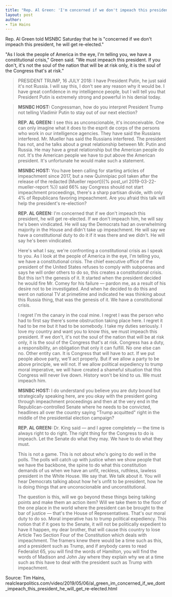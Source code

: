 ```yaml
---
title: "Rep. Al Green: 'I'm concerned if we don't impeach this president, he will get re-elected'"
layout: post
author:
- Tim Hains
---
```


Rep. Al Green told MSNBC Saturday that he is "concerned if we don't impeach this president, he will get re-elected."

"As I look the people of America in the eye, I'm telling you, we have a constitutional crisis," Green said. "We must impeach this president. If you don't, it's not the soul of the nation that will be at risk only, it is the soul of the Congress that's at risk."

> PRESIDENT TRUMP, 16 JULY 2018: I have President Putin, he just said it's not Russia. I will say this, I don't see any reason why it would be. I have great confidence in my intelligence people, but I will tell you that President Putin is extremely strong and powerful in his denial today.

> **MSNBC HOST:** Congressman, how do you interpret President Trump not telling Vladimir Putin to stay out of our next election?
>
> **REP. AL GREEN:** I see this as unconscionable, it's inconceivable. One can only imagine what it does to the esprit de corps of the persons who work in our intelligence agencies. They have said the Russians interfered. Mr. Mueller has said the Russians interfered. The president has not, and he talks about a great relationship between Mr. Putin and Russia. He may have a great relationship but the American people do not. It's the American people we have to put above the American president. It's unfortunate he would make such a statement.
>
> **MSNBC HOST:** You have been calling for starting articles of impeachment since 2017, but a new Quinnipiac poll taken after the release of the redacted [Mueller report]({% post_url 2019-03-22-mueller-report %}) said 66% say Congress should not start impeachment proceedings, there's a sharp partisan divide, with only 4% of Republicans favoring impeachment. Are you afraid this talk will help the president's re-election?
>
> **REP. AL GREEN:** I'm concerned that if we don't impeach this president, he will get re-elected. If we don't impeach him, he will say he's been vindicated. He will say the Democrats had an overwhelming majority in the House and didn't take up impeachment. He will say we have a constitutional duty to do it if it was there and we didn't. He will say he's been vindicated.
>
> Here's what I say, we're confronting a constitutional crisis as I speak to you. As I look at the people of America in the eye, I'm telling you, we have a constitutional crisis. The chief executive office of the president of the United States refuses to comply with subpoenas and says he will order others to do so, this creates a constitutional crisis. But this isn't the genesis of it. It started when the president decided he would fire Mr. Comey for his failure — pardon me, as a result of his desire not to be investigated. And when he decided to do this and went on national TV at primetime and indicated he was thinking about this Russia thing, that was the genesis of it. We have a constitutional crisis.
>
> I regret I'm the canary in the coal mine. I regret I was the person who had to first say there's some obstruction taking place here. I regret it had to be me but it had to be somebody. I take my duties seriously. I love my country and want you to know this, we must impeach this president. If we don't, it's not the soul of the nation that will be at risk only, it is the soul of the Congress that's at risk. Congress has a duty, a responsibility, an obligation that only it can fulfill. No one else can no. Other entity can. It is Congress that will have to act. If we put people above party, we'll act properly. But if we allow a party to be above principle, we will not. If we allow political expediency to trump moral imperative, we will have created a shameful situation that this Congress will never live down. History won't be kind to us. We must impeach him.
>
> **MSNBC HOST:** I do understand you believe you are duty bound but strategically speaking here, are you okay with the president going through impeachment proceedings and then at the very end in the Republican-controlled Senate where he needs to be convicted, headlines all over the country saying "Trump acquitted" right in the middle of the presidential election campaign?
>
> **REP. AL GREEN:** Dr. King said — and I agree completely — the time is always right to do right. The right thing for the Congress to do is impeach. Let the Senate do what they may. We have to do what they must.
>
> This is not a game. This is not about who's going to do well in the polls. The polls will catch up with justice when we show people that we have the backbone, the spine to do what this constitution demands of us when we have an unfit, reckless, ruthless, lawless president in the White House. We say that. We talk about it. You will hear Democrats talking about how he's unfit to be president, how he is doing things that are unconscionable and unconstitutional.
>
> The question is this, will we go beyond these things being talking points and make them an action item? Will we take them to the floor of the one place in the world where the president can be brought to the bar of justice — that's the House of Representatives. That's our moral duty to do so. Moral imperative has to trump political expediency. This notion that if it goes to the Senate, it will not be politically expedient to have it happen, my dear brother, that will cause this country to lose Article Two Section Four of the Constitution which deals with impeachment. The framers knew there would be a time such as this, and a president such as Trump, and if anybody cares to read Federalist 65, you will find the words of Hamilton, you will find the words of Madison and John Jay where they explain why we at a time such as this have to deal with the president such as Trump with impeachment.

Source: Tim Hains, realclearpolitics.com/video/2019/05/06/al\_green\_im\_concerned\_if\_we\_dont\_impeach\_this\_president\_he\_will\_get\_re-elected.html

